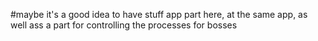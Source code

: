 #maybe it's a good idea to have stuff app part here, at the same app, as well ass a part for controlling the processes for bosses
